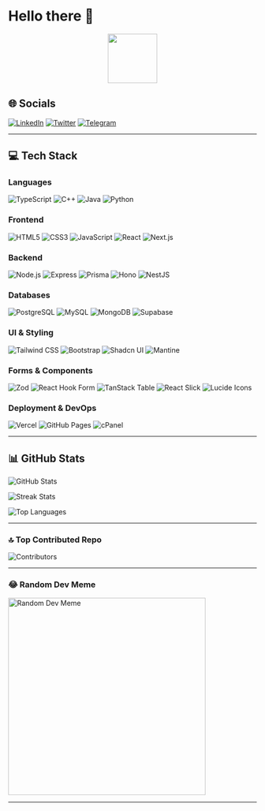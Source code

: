 # Hello there 👋

<div id="header" align="center">
  <img src="https://media.giphy.com/media/M9gbBd9nbDrOTu1Mqx/giphy.gif" width="100"/>
</div>

## 🌐 Socials

[![LinkedIn](https://img.shields.io/badge/LinkedIn-%230077B5.svg?logo=linkedin\&logoColor=white)](https://linkedin.com/in/yohanes-mesay-ba4999262)
[![Twitter](https://img.shields.io/badge/Twitter-%231DA1F2.svg?logo=twitter\&logoColor=white)](https://twitter.com/@Yohanes62483974)
[![Telegram](https://img.shields.io/badge/Telegram-%23007ABF.svg?logo=telegram\&logoColor=white)](https://t.me/Yuhe5)

---

## 💻 Tech Stack

### Languages

![TypeScript](https://img.shields.io/badge/TypeScript-%23007ACC.svg?style=for-the-badge&logo=typescript&logoColor=white)
![C++](https://img.shields.io/badge/C++-%2300599C.svg?style=for-the-badge\&logo=c%2B%2B\&logoColor=white)
![Java](https://img.shields.io/badge/Java-%23ED8B00.svg?style=for-the-badge\&logo=openjdk\&logoColor=white)
![Python](https://img.shields.io/badge/Python-%2314354C.svg?style=for-the-badge\&logo=python\&logoColor=white)

### Frontend

![HTML5](https://img.shields.io/badge/HTML5-%23E34F26.svg?style=for-the-badge\&logo=html5\&logoColor=white)
![CSS3](https://img.shields.io/badge/CSS3-%231572B6.svg?style=for-the-badge\&logo=css3\&logoColor=white)
![JavaScript](https://img.shields.io/badge/JavaScript-%23F7DF1E.svg?style=for-the-badge\&logo=javascript\&logoColor=black)
![React](https://img.shields.io/badge/React-%2361DAFB.svg?style=for-the-badge\&logo=react\&logoColor=white)
![Next.js](https://img.shields.io/badge/Next.js-%23000000.svg?style=for-the-badge\&logo=next.js\&logoColor=white)

### Backend

![Node.js](https://img.shields.io/badge/Node.js-%23339933.svg?style=for-the-badge\&logo=node.js\&logoColor=white)
![Express](https://img.shields.io/badge/Express-%23404D59.svg?style=for-the-badge\&logo=express\&logoColor=white)
![Prisma](https://img.shields.io/badge/Prisma-%23417AFF.svg?style=for-the-badge\&logo=prisma\&logoColor=white)
![Hono](https://img.shields.io/badge/Hono-%233161DF.svg?style=for-the-badge\&logo=hono\&logoColor=white)
![NestJS](https://img.shields.io/badge/NestJS-%23E0234E.svg?style=for-the-badge\&logo=nestjs\&logoColor=white)

### Databases

![PostgreSQL](https://img.shields.io/badge/PostgreSQL-%23336791.svg?style=for-the-badge&logo=postgresql&logoColor=white)
![MySQL](https://img.shields.io/badge/MySQL-%230070E4.svg?style=for-the-badge\&logo=mysql\&logoColor=white)
![MongoDB](https://img.shields.io/badge/MongoDB-%2347A248.svg?style=for-the-badge\&logo=mongodb\&logoColor=white)
![Supabase](https://img.shields.io/badge/Supabase-%233ECF8E.svg?style=for-the-badge\&logo=supabase\&logoColor=white)

### UI & Styling

![Tailwind CSS](https://img.shields.io/badge/Tailwind_CSS-%2338B2AC.svg?style=for-the-badge\&logo=tailwind-css\&logoColor=white)
![Bootstrap](https://img.shields.io/badge/Bootstrap-%23563D7C.svg?style=for-the-badge\&logo=bootstrap\&logoColor=white)
![Shadcn UI](https://img.shields.io/badge/Shadcn_UI-%23000000.svg?style=for-the-badge)
![Mantine](https://img.shields.io/badge/Mantine-%236B61FF.svg?style=for-the-badge\&logo=mantine\&logoColor=white)

### Forms & Components

![Zod](https://img.shields.io/badge/Zod-%23e36955.svg?style=for-the-badge&logoColor=white)
![React Hook Form](https://img.shields.io/badge/React_Hook_Form-%23EC5990.svg?style=for-the-badge)
![TanStack Table](https://img.shields.io/badge/TanStack_Table-%2316C784.svg?style=for-the-badge)
![React Slick](https://img.shields.io/badge/React_Slick-%231282C8.svg?style=for-the-badge)
![Lucide Icons](https://img.shields.io/badge/Lucide_Icons-%23A6AEC1.svg?style=for-the-badge)

### Deployment & DevOps

![Vercel](https://img.shields.io/badge/Vercel-%23000000.svg?style=for-the-badge\&logo=vercel\&logoColor=white)
![GitHub Pages](https://img.shields.io/badge/GitHub_Pages-%2312100E.svg?style=for-the-badge\&logo=github\&logoColor=white)
![cPanel](https://img.shields.io/badge/cPanel-%23BB0000.svg?style=for-the-badge\&logo=cpanel\&logoColor=white)

---

## 📊 GitHub Stats

![GitHub Stats](https://github-readme-stats.vercel.app/api?username=yohannes-mesay\&theme=dark\&hide_border=false\&include_all_commits=false\&count_private=false)

![Streak Stats](https://github-readme-streak-stats.herokuapp.com/?user=yohannes-mesay\&theme=dark\&hide_border=false)

![Top Languages](https://github-readme-stats.vercel.app/api/top-langs/?username=yohannes-mesay\&theme=dark\&hide_border=false\&include_all_commits=false\&count_private=false\&layout=compact)

---

### 🔝 Top Contributed Repo

![Contributors](https://github-contributor-stats.vercel.app/api?username=yohannes-mesay\&limit=5\&theme=dark\&combine_all_yearly_contributions=true)

---

### 😂 Random Dev Meme

<img src="https://randommeme-five.vercel.app/" alt="Random Dev Meme" height="400" />

---
